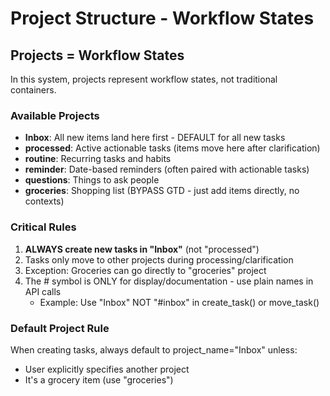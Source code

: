 # Project Structure - Workflow States

## Projects = Workflow States

In this system, projects represent workflow states, not traditional containers.

### Available Projects

- **Inbox**: All new items land here first - DEFAULT for all new tasks
- **processed**: Active actionable tasks (items move here after clarification)
- **routine**: Recurring tasks and habits
- **reminder**: Date-based reminders (often paired with actionable tasks)
- **questions**: Things to ask people
- **groceries**: Shopping list (BYPASS GTD - just add items directly, no contexts)

### Critical Rules

1. **ALWAYS create new tasks in "Inbox"** (not "processed")
2. Tasks only move to other projects during processing/clarification
3. Exception: Groceries can go directly to "groceries" project
4. The # symbol is ONLY for display/documentation - use plain names in API calls
   - Example: Use "Inbox" NOT "#inbox" in create_task() or move_task()

### Default Project Rule

When creating tasks, always default to project_name="Inbox" unless:
- User explicitly specifies another project
- It's a grocery item (use "groceries")
